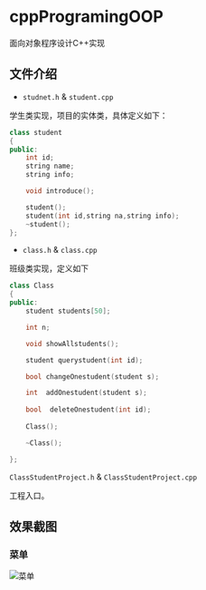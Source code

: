# cppProgramingOOP
面向对象程序设计C++实现

## 文件介绍

- ```studnet.h``` & ```student.cpp```

学生类实现，项目的实体类，具体定义如下：

```c++
class student
{
public:
	int id;
	string name;
	string info;

	void introduce();

	student();
	student(int id,string na,string info);
	~student();
};

```

- ```class.h``` & ```class.cpp```

班级类实现，定义如下

```c++
class Class
{
public:
	student students[50];

	int n;

	void showAllstudents();

	student querystudent(int id);

	bool changeOnestudent(student s);

	int  addOnestudent(student s);
	
	bool  deleteOnestudent(int id);
	
	Class();

	~Class();

};

```

```ClassStudentProject.h``` & ```ClassStudentProject.cpp```

工程入口。

## 效果截图
### 菜单
![菜单](/images/mueu.png)